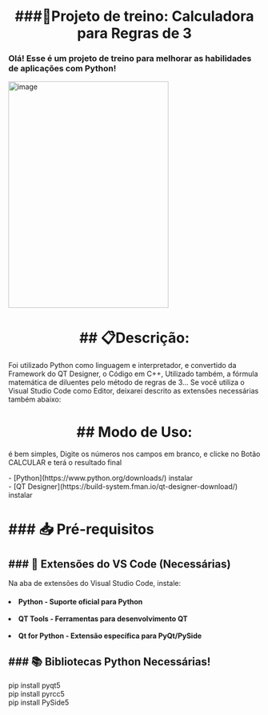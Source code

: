 <div align="center">
  <h1>###🧮Projeto de treino: Calculadora para Regras de 3</h1>
</div>

<div align="left">
  <h3>Olá! Esse é um projeto de treino para melhorar as habilidades de aplicações com Python!</h3>
</div>

<div align="left">
  <img width="320" height="452" alt="image" src="https://github.com/user-attachments/assets/8e6d2f51-ffad-4cae-8883-31b93f152982" />
</div>

<div align="center">
  <h1>## 📋Descrição:</h1>
</div>
<div>
Foi utilizado Python como linguagem e interpretador, e convertido da Framework do QT Designer, o Código em C++,
Utilizado também, a fórmula matemática de diluentes pelo método de regras de 3... Se você utiliza o Visual 
Studio Code como Editor, deixarei descrito as extensões necessárias também abaixo:</p>
</div>
<div align="center">
<h1>## Modo de Uso:</h1>
</div>
<div align="left">
é bem simples, Digite os números nos campos em branco, e clicke no Botão CALCULAR e terá o resultado final</p>
</div>

<div align="left">
- [Python](https://www.python.org/downloads/) instalar</br>
- [QT Designer](https://build-system.fman.io/qt-designer-download/) instalar</p>
</div>
</div>
<div algin="center"><h1>### 📥 Pré-requisitos</br></h1></div>
<div align="left"><h2>### 🔧 Extensões do VS Code (Necessárias)</h2>
Na aba de extensões do Visual Studio Code, instale:
<h4>
<li>Python - Suporte oficial para Python</li></br>
<li>QT Tools - Ferramentas para desenvolvimento QT</li></br>
<li>Qt for Python - Extensão específica para PyQt/PySide</li></p>
</h3>
</div>
<div align="left">
<h2>### 📚 Bibliotecas Python Necessárias!</2h>
</div>
pip install pyqt5</br>
pip install pyrcc5</br>
pip install PySide5</p>


